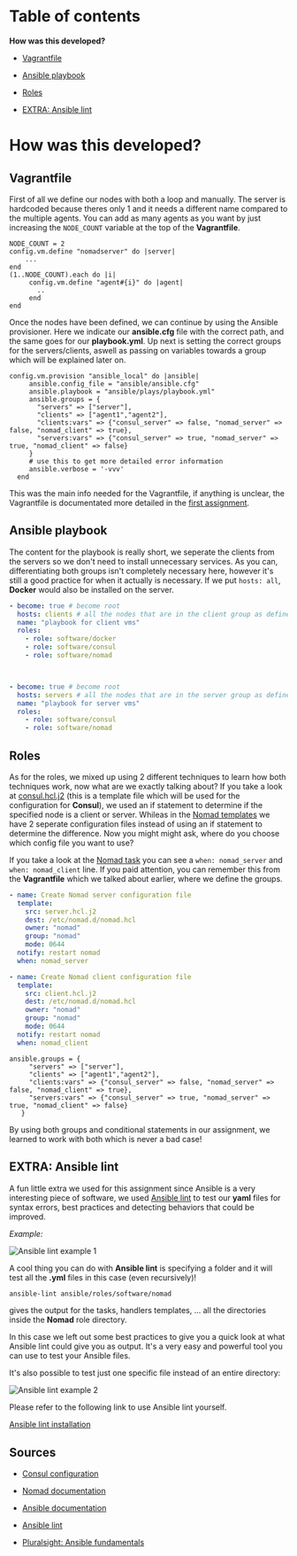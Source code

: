 # Table of contents

**How was this developed?**

- [Vagrantfile](https://github.com/GiulianoArgentinoPXL/PXL_nomad/blob/team19/Ansible/README.md#vagrantfile)
- [Ansible playbook](https://github.com/GiulianoArgentinoPXL/PXL_nomad/blob/team19/Ansible/README.md#ansible-playbook)
- [Roles](https://github.com/GiulianoArgentinoPXL/PXL_nomad/blob/team19/Ansible/README.md#roles)

- [EXTRA: Ansible lint](https://github.com/GiulianoArgentinoPXL/PXL_nomad/blob/team19/Ansible/README.md#extra-ansible-lint)

# How was this developed?

## Vagrantfile

First of all we define our nodes with both a loop and manually. The server is hardcoded because theres only 1 and it needs a different name compared to the multiple agents.
You can add as many agents as you want by just increasing the `NODE_COUNT` variable at the top of the **Vagrantfile**.

```vagrant
NODE_COUNT = 2
config.vm.define "nomadserver" do |server|
    ...
end
(1..NODE_COUNT).each do |i|
     config.vm.define "agent#{i}" do |agent|
       ..
     end
end
```

Once the nodes have been defined, we can continue by using the Ansible provisioner. Here we indicate our **ansible.cfg** file with the correct path, and the same goes for our **playbook.yml**. Up next is setting the correct groups for the servers/clients, aswell as passing on variables towards a group which will be explained later on.

```vagrant
config.vm.provision "ansible_local" do |ansible|
     ansible.config_file = "ansible/ansible.cfg"
     ansible.playbook = "ansible/plays/playbook.yml"
     ansible.groups = {
       "servers" => ["server"],
       "clients" => ["agent1","agent2"],
       "clients:vars" => {"consul_server" => false, "nomad_server" => false, "nomad_client" => true},
       "servers:vars" => {"consul_server" => true, "nomad_server" => true, "nomad_client" => false}
     }
     # use this to get more detailed error information
     ansible.verbose = '-vvv' 
  end
```

This was the main info needed for the Vagrantfile, if anything is unclear, the Vagrantfile is documentated more detailed in the [first assignment](https://github.com/GiulianoArgentinoPXL/PXL_nomad/tree/team19/Nomad).

## Ansible playbook

The content for the playbook is really short, we seperate the clients from the servers so we don't need to install unnecessary services. As you can, differentiating both groups isn't completely necessary here, however it's still a good practice for when it actually is necessary. If we put `hosts: all`, **Docker** would also be installed on the server.

```yaml
- become: true # become root
  hosts: clients # all the nodes that are in the client group as defined in the Vagrantfile
  name: "playbook for client vms"
  roles: 
    - role: software/docker
    - role: software/consul
    - role: software/nomad



- become: true # become root
  hosts: servers # all the nodes that are in the server group as defined in the Vagrantfile
  name: "playbook for server vms" 
  roles: 
    - role: software/consul
    - role: software/nomad
```

## Roles

As for the roles, we mixed up using 2 different techniques to learn how both techniques work, now what are we exactly talking about? If you take a look at [consul.hcl.j2](https://github.com/GiulianoArgentinoPXL/PXL_nomad/blob/team19/Ansible/ansible/roles/software/consul/templates/consul.hcl.j2) (this is a template file which will be used for the configuration for **Consul**), we used an if statement to determine if the specified node is a client or server. Whileas in the [Nomad templates](https://github.com/GiulianoArgentinoPXL/PXL_nomad/tree/team19/Ansible/ansible/roles/software/nomad/templates) we have 2 seperate configuration files instead of using an if statement to determine the difference. Now you might might ask, where do you choose which config file you want to use?

If you take a look at the [Nomad task](https://github.com/GiulianoArgentinoPXL/PXL_nomad/blob/team19/Ansible/ansible/roles/software/nomad/tasks/main.yml) you can see a `when: nomad_server` and `when: nomad_client` line. If you paid attention, you can remember this from the **Vagrantfile** which we talked about earlier, where we define the groups.

```yaml
- name: Create Nomad server configuration file
  template:
    src: server.hcl.j2
    dest: /etc/nomad.d/nomad.hcl
    owner: "nomad"
    group: "nomad"
    mode: 0644
  notify: restart nomad
  when: nomad_server

- name: Create Nomad client configuration file
  template:
    src: client.hcl.j2
    dest: /etc/nomad.d/nomad.hcl
    owner: "nomad"
    group: "nomad"
    mode: 0644
  notify: restart nomad
  when: nomad_client
  ```
  
  ```
 ansible.groups = {
       "servers" => ["server"],
       "clients" => ["agent1","agent2"],
       "clients:vars" => {"consul_server" => false, "nomad_server" => false, "nomad_client" => true},
       "servers:vars" => {"consul_server" => true, "nomad_server" => true, "nomad_client" => false}
     }
 ```
 
 By using both groups and conditional statements in our assignment, we learned to work with both which is never a bad case!
 
 ## EXTRA: Ansible lint

A fun little extra we used for this assignment since Ansible is a very interesting piece of software, we used [Ansible lint](https://ansible-lint.readthedocs.io/en/latest/usage.html) to test our **yaml** files for syntax errors, best practices and detecting behaviors that could be improved.

*Example:*

![Ansible lint example 1](https://i.imgur.com/qa2VxMJ.png)

A cool thing you can do with **Ansible lint** is specifying a folder and it will test all the **.yml** files in this case (even recursively)!

```bash
ansible-lint ansible/roles/software/nomad
```

gives the output for the tasks, handlers templates, ... all the directories inside the **Nomad** role directory.

In this case we left out some best practices to give you a quick look at what Ansible lint could give you as output. It's a very easy and powerful tool you can use to test your Ansible files.

It's also possible to test just one specific file instead of an entire directory: 

![Ansible lint example 2](https://i.imgur.com/0OsSh7U.png)

Please refer to the following link to use Ansible lint yourself.

[Ansible lint installation](https://ansible-lint.readthedocs.io/en/latest/installing.html)

## Sources

- [Consul configuration](https://learn.hashicorp.com/tutorials/consul/get-started-create-datacenter?in=consul%2Fgetting-started&fbclid=IwAR1lVFYM9e_ELX9v-aOq18Cet9bAxYZuKBYCOkCZHNP3F35l5h-NJgyyIGg)

- [Nomad documentation](https://www.nomadproject.io/docs)

- [Ansible documentation](https://docs.ansible.com/ansible/latest/index.html)

- [Ansible lint](https://ansible-lint.readthedocs.io/en/latest/index.html)

- [Pluralsight: Ansible fundamentals](https://app.pluralsight.com/library/courses/ansible-fundamentals/table-of-contents)
